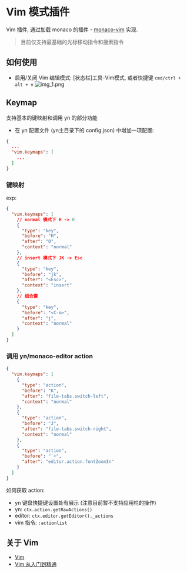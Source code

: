 # Vim 模式插件

Vim 插件, 通过加载 monaco 的插件 - [monaco-vim](https://github.com/brijeshb42/monaco-vim) 实现.

> 目前仅支持最基础的光标移动指令和搜索指令

## 如何使用
- 启用/关闭 Vim 编辑模式: [状态栏]工具-Vim模式, 或者快捷键 `cmd/ctrl + alt + v`
![img_1.png](https://raw.githubusercontent.com/zhyipeng/yank-note-extension-vim-mode/main/img_1.png)

## Keymap
支持基本的键映射和调用 yn 的部分功能

- 在 yn 配置文件 (yn主目录下的 config.json) 中增加一项配置:
```json
{
  ...
  "vim.keymaps": [
    ...
  ]
}
```

### 键映射
exp:
```json
{
  "vim.keymaps": [
    // normal 模式下 H -> 0
    {
      "type": "key",
      "before": "H",
      "after": "0",
      "context": "normal"
    },
    // insert 模式下 JK -> Esc
    {
      "type": "key",
      "before": "jk",
      "after": "<Esc>",
      "context": "insert"
    },
    // 组合键
    {
      "type": "key",
      "before": "<C-m>",
      "after": "j",
      "context": "normal"
    }
  ]
}
```

### 调用 yn/monaco-editor action

```json
{
  "vim.keymaps": [
    {
      "type": "action",
      "before": "K",
      "after": "file-tabs.switch-left",
      "context": "normal"
    },
    {
      "type": "action",
      "before": "J",
      "after": "file-tabs.switch-right",
      "context": "normal"
    },
    {
      "type": "action",
      "before": "`+",
      "after": "editor.action.fontZoomIn"
    }
  ]
}
```

如何获取 action:
- yn 键盘快捷键设置处有展示 (注意目前暂不支持应用栏的操作)
- yn: `ctx.action.getRawActions()`
- editor: `ctx.editor.getEditor()._actions`
- vim 指令: `:actionlist`

## 关于 Vim
- [Vim](https://www.vim.org/)
- [Vim 从入门到精通](https://github.com/wsdjeg/vim-galore-zh_cn)
